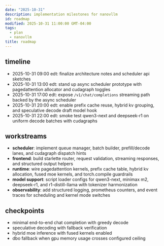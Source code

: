 ```yaml
---
date: "2025-10-31"
description: implementation milestones for nanovllm
id: roadmap
modified: 2025-10-31 11:00:00 GMT-04:00
tags:
  - plan
  - nanovllm
title: roadmap
---
```


## timeline

- 2025-10-31 09:00 edt: finalize architecture notes and scheduler api sketches
- 2025-10-31 13:00 edt: stand up async scheduler prototype with pagedattention allocator and cudagraph toggles
- 2025-10-31 17:00 edt: expose `/v1/chat/completions` streaming path backed by the async scheduler
- 2025-10-31 20:00 edt: enable prefix cache reuse, hybrid kv grouping, and speculative decode draft model hook
- 2025-10-31 22:00 edt: smoke test qwen3-next and deepseek-r1 on uniform decode batches with cudagraphs

## workstreams

- **scheduler**: implement queue manager, batch builder, prefill/decode lanes, and cudagraph dispatch hints
- **frontend**: build starlette router, request validation, streaming responses, and structured output helpers
- **runtime**: wire pagedattention kernels, prefix cache table, hybrid kv allocation, fused moe kernels, and torch.compile guardrails
- **model support**: script loader configs for qwen3-next, minimax m2, deepseek-r1, and r1-distill-llama with tokenizer harmonization
- **observability**: add structured logging, prometheus counters, and event traces for scheduling and kernel mode switches

## checkpoints

- minimal end-to-end chat completion with greedy decode
- speculative decoding with fallback verification
- hybrid moe inference with fused kernels enabled
- dbo fallback when gpu memory usage crosses configured ceiling
